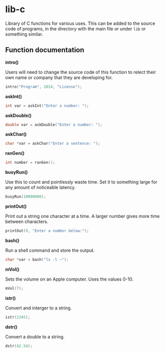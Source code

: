 lib-c
=====

Library of C functions for various uses.  This can be added to the source code
of programs, in the directory with the main file or under `lib` or something
similar.

Function documentation
----------------------

**intro()**

Users will need to change the source code of this function to relect their own
name or company that they are developing for.

```C
intro("Program", 2014, "License");
```

**askInt()**

```C
int var = askInt("Enter a number: ");
```

**askDouble()**

```C
double var = askDouble("Enter a number: ");
```

**askChar()**

```C
char *var = askChar("Enter a sentence: ");
```

**ranGen()**

```C
int number = ranGen();
```

**busyRun()**

Use this to count and pointlessly waste time.  Set it to something large for
any amount of noticeable latency.

```C
busyRun(10000000);
```

**printOut()**

Print out a string one character at a time.  A larger number gives more time
between characters.

```C
printOut(9, "Enter a number below:");
```

**bash()**

Run a shell command and store the output.

```C
char *var = bash("ls -l ~");
```

**mVol()**

Sets the volume on an Apple computer.  Uses the values 0-10.

```C
mVol(7);
```

**istr()**

Convert and interger to a string.

```C
istr(2345);
```

**dstr()**

Convert a double to a string.

```C
dstr(42.54);
```
